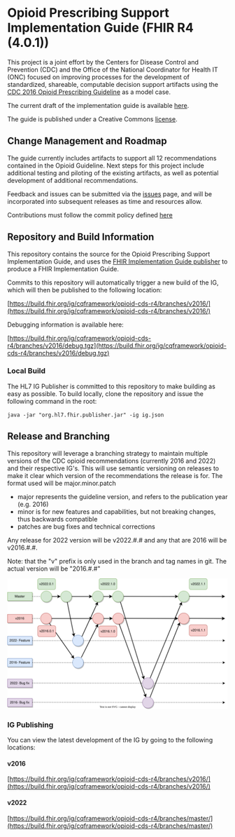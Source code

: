 # Opioid Prescribing Support Implementation Guide (FHIR R4 (4.0.1))

This project is a joint effort by the Centers for Disease Control and Prevention (CDC) and the Office of the National Coordinator for Health IT (ONC) focused on improving processes for the development of standardized, shareable, computable decision support artifacts using the [CDC 2016 Opioid Prescribing Guideline](https://www.cdc.gov/mmwr/volumes/65/rr/rr6501e1.htm) as a model case.

The current draft of the implementation guide is available [here](https://build.fhir.org/ig/cqframework/opioid-cds-r4/branches/v2016/). 

The guide is published under a Creative Commons [license](LICENSE.md).

## Change Management and Roadmap

The guide currently includes artifacts to support all 12 recommendations contained in the Opioid Guideline. Next steps for this project include additional testing and piloting of the existing artifacts, as well as potential development of additional recommendations.

Feedback and issues can be submitted via the [issues](issues) page, and will be incorporated into subsequent releases as time and resources allow.

Contributions must follow the commit policy defined [here](/commit_policy.md)

## Repository and Build Information

This repository contains the source for the Opioid Prescribing Support Implementation Guide, and uses the [FHIR Implementation Guide publisher](http://wiki.hl7.org/index.php?title=IG_Publisher_Documentation) to produce a FHIR Implementation Guide.

Commits to this repository will automatically trigger a new build of the IG, which will then be published to the following location:

[https://build.fhir.org/ig/cqframework/opioid-cds-r4/branches/v2016/](https://build.fhir.org/ig/cqframework/opioid-cds-r4/branches/v2016/)

Debugging information is available here:

[https://build.fhir.org/ig/cqframework/opioid-cds-r4/branches/v2016/debug.tgz](https://build.fhir.org/ig/cqframework/opioid-cds-r4/branches/v2016/debug.tgz)

### Local Build

The HL7 IG Publisher is committed to this repository to make building as easy as possible. To build locally, clone the repository and issue the following command in the root:

    java -jar "org.hl7.fhir.publisher.jar" -ig ig.json

## Release and Branching

This repository will leverage a branching strategy to maintain multiple versions of the CDC opioid recommendations (currently 2016 and 2022) and their respective IG's. This will use semantic versioning on releases to make it clear which version of the recommendations the release is for.
 The format used will be major.minor.patch
- major represents the guideline version, and refers to the publication year (e.g. 2016)
- minor is for new features and capabilities, but not breaking changes, thus backwards compatible
- patches are bug fixes and technical corrections

Any release for 2022 version will be v2022.#.# and any that are 2016 will be v2016.#.#.

Note: that the "v" prefix is only used in the branch and tag names in git. The actual version will be "2016.#.#"

![branching](diagrams/Branching.svg)

### IG Publishing

You can view the latest development of the IG by going to the following locations:

#### v2016
[https://build.fhir.org/ig/cqframework/opioid-cds-r4/branches/v2016/](https://build.fhir.org/ig/cqframework/opioid-cds-r4/branches/v2016/)

#### v2022
[https://build.fhir.org/ig/cqframework/opioid-cds-r4/branches/master/](https://build.fhir.org/ig/cqframework/opioid-cds-r4/branches/master/)